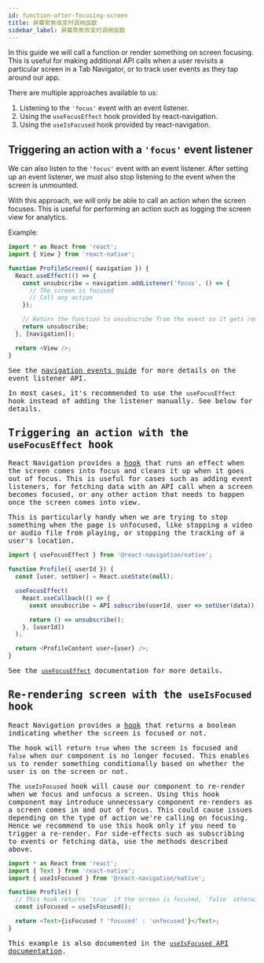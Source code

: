 ```yaml
---
id: function-after-focusing-screen
title: 屏幕聚焦改变时调用函数
sidebar_label: 屏幕聚焦改变时调用函数
---
```


In this guide we will call a function or render something on screen focusing. This is useful for making additional API calls when a user revisits a particular screen in a Tab Navigator, or to track user events as they tap around our app.

There are multiple approaches available to us:

1. Listening to the `'focus'` event with an event listener.
2. Using the `useFocusEffect` hook provided by react-navigation.
3. Using the `useIsFocused` hook provided by react-navigation.

## Triggering an action with a `'focus'` event listener

We can also listen to the `'focus'` event with an event listener. After setting up an event listener, we must also stop listening to the event when the screen is unmounted.

With this approach, we will only be able to call an action when the screen focuses. This is useful for performing an action such as logging the screen view for analytics.

Example:

<samp id="focus-event-listener" />

```js
import * as React from 'react';
import { View } from 'react-native';

function ProfileScreen({ navigation }) {
  React.useEffect(() => {
    const unsubscribe = navigation.addListener('focus', () => {
      // The screen is focused
      // Call any action
    });

    // Return the function to unsubscribe from the event so it gets removed on unmount
    return unsubscribe;
  }, [navigation]);

  return <View />;
}
```

See the [navigation events guide](navigation-events.md) for more details on the event listener API.

In most cases, it's recommended to use the `useFocusEffect` hook instead of adding the listener manually. See below for details.

## Triggering an action with the `useFocusEffect` hook

React Navigation provides a [hook](https://reactjs.org/docs/hooks-intro.html) that runs an effect when the screen comes into focus and cleans it up when it goes out of focus. This is useful for cases such as adding event listeners, for fetching data with an API call when a screen becomes focused, or any other action that needs to happen once the screen comes into view.

This is particularly handy when we are trying to stop something when the page is unfocused, like stopping a video or audio file from playing, or stopping the tracking of a user's location.

<samp id="simple-focus-effect" />

```js
import { useFocusEffect } from '@react-navigation/native';

function Profile({ userId }) {
  const [user, setUser] = React.useState(null);

  useFocusEffect(
    React.useCallback(() => {
      const unsubscribe = API.subscribe(userId, user => setUser(data));

      return () => unsubscribe();
    }, [userId])
  );

  return <ProfileContent user={user} />;
}
```

See the [`useFocusEffect`](https://reactnavigation.org/docs/use-focus-effect/) documentation for more details.

## Re-rendering screen with the `useIsFocused` hook

React Navigation provides a [hook](https://reactjs.org/docs/hooks-intro.html) that returns a boolean indicating whether the screen is focused or not.

The hook will return `true` when the screen is focused and `false` when our component is no longer focused. This enables us to render something conditionally based on whether the user is on the screen or not.

The `useIsFocused` hook will cause our component to re-render when we focus and unfocus a screen. Using this hook component may introduce unnecessary component re-renders as a screen comes in and out of focus. This could cause issues depending on the type of action we're calling on focusing. Hence we recommend to use this hook only if you need to trigger a re-render. For side-effects such as subscribing to events or fetching data, use the methods described above.

<samp id="use-is-focused" />

```js
import * as React from 'react';
import { Text } from 'react-native';
import { useIsFocused } from '@react-navigation/native';

function Profile() {
  // This hook returns `true` if the screen is focused, `false` otherwise
  const isFocused = useIsFocused();

  return <Text>{isFocused ? 'focused' : 'unfocused'}</Text>;
}
```

This example is also documented in the [`useIsFocused` API documentation](use-is-focused.md).

